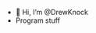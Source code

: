 - 👋 Hi, I’m @DrewKnock
- Program stuff

<!---
PPsurgeon/PPsurgeon is a ✨ special ✨ repository because its `README.md` (this file) appears on your GitHub profile.
You can click the Preview link to take a look at your changes.
--->
